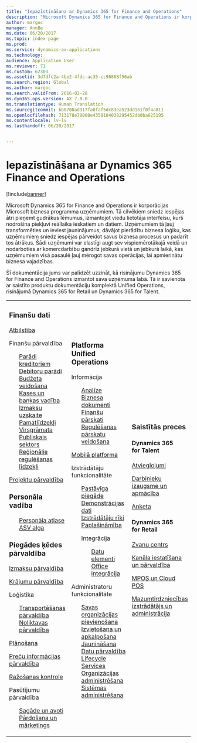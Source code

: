 ```yaml
---
title: "Iepazīstināšana ar Dynamics 365 for Finance and Operations"
description: "Microsoft Dynamics 365 for Finance and Operations ir korporācijas Microsoft biznesa programma uzņēmumiem. Šī lapa jums palīdz apgūt šo produktu un sākt to lietot."
author: margoc
manager: AnnBe
ms.date: 06/20/2017
ms.topic: index-page
ms.prod: 
ms.service: dynamics-ax-applications
ms.technology: 
audience: Application User
ms.reviewer: 71
ms.custom: 62303
ms.assetid: 3d7dfc2a-4be2-4fdc-ac35-cc96868f56ab
ms.search.region: Global
ms.author: margoc
ms.search.validFrom: 2016-02-28
ms.dyn365.ops.version: AX 7.0.0
ms.translationtype: Human Translation
ms.sourcegitcommit: bb0700ad317fa8faf5dc83ea523dd151f0f4a811
ms.openlocfilehash: 713178e79000e4358104038295452db0ba025195
ms.contentlocale: lv-lv
ms.lasthandoff: 06/28/2017


---
```

# <a name="introduction-to-dynamics-365-finance-and-operations"></a>Iepazīstināšana ar Dynamics 365 Finance and Operations

[!include[banner](includes/banner.md)]

Microsoft Dynamics 365 for Finance and Operations ir korporācijas Microsoft biznesa programma uzņēmumiem. Tā cilvēkiem sniedz iespējas ātri pieņemt gudrākus lēmumus, izmantojot viedu lietotāja interfeisu, kurš nodrošina piekļuvi reāllaika ieskatiem un datiem. Uzņēmumiem tā ļauj transformēties un ieviest jauninājumus, dāvājot pierādītu biznesa loģiku, kas uzņēmumiem sniedz iespējas pārveidot savus biznesa procesus un padarīt tos ātrākus. Šādi uzņēmumi var elastīgi augt sev vispiemērotākajā veidā un nodarboties ar komercdarbību gandrīz jebkurā vietā un jebkurā laikā, kas uzņēmumiem visā pasaulē ļauj mērogot savas operācijas, lai apmierinātu biznesa vajadzības. 

Šī dokumentācija jums var palīdzēt uzzināt, kā risinājumu Dynamics 365 for Finance and Operations izmantot sava uzņēmuma labā. Tā ir savienota ar saistīto produktu dokumentāciju komplektā Unified Operations, risinājumā Dynamics 365 for Retail un Dynamics 365 for Talent. 

<table>
<colgroup>
<col width="33%" />
<col width="33%" />
<col width="33%" />
</colgroup>
<tbody>
<tr class="odd">
<td><h3>Finanšu dati</h3>
<p><a href="../financials/general-ledger/audit-policy-rules">Atbilstība</a></p>
<p>Finanšu pārvaldība</p>
<ul style="list-style-type:none">
<li><a href="../financials/accounts-payable/accounts-payable">Parādi kreditoriem</a></li>
<li><a href="../financials/accounts-receivable/accounts-receivable">Debitoru parādi</a></li>
<li><a href="../financials/budgeting/budgeting-overview">Budžeta veidošana</a></li>
<li><a href="../financials/cash-bank-management/cash-bank-management">Kases un bankas vadība</a></li>
<li><a href="../financials/cost-accounting/cost-accounting-home-page">Izmaksu uzskaite</a></li>
<li><a href="../financials/fixed-assets/fixed-assets">Pamatlīdzekļi</a></li>
<li><a href="../financials/general-ledger/general-ledger">Virsgrāmata</a></li>
<li><a href="../financials/public-sector/public-sector-functionality">Publiskais sektors</a></li>
<li><a href="../dev-itpro/lcs-solutions/country-region">Reģionālie regulēšanas līdzekļi</a></li></ul>
<p><a href="../financials/project-management/overview-project-management-accounting">Projektu pārvaldība</a></p>
<H3>Personāla vadība</h3>
  <ul style="list-style-type:none">
<li><a href="hr/manage-recruiting-process">Personāla atlase</a></li>
<li><a href="hr/localizations/noam-usa-payroll">ASV alga</a></li>
</ul>
<h3>Piegādes ķēdes pārvaldība</h3>
<p><a href="../supply-chain/cost-management/costing-sheets">Izmaksu pārvaldība</a></p>
<p><a href="../supply-chain/inventory/inventory-locations">Krājumu pārvaldība</a></p>
<p>Loģistika</p>
<ul style="list-style-type:none"><li><a href="../supply-chain/transportation/transportation-management-overview">Transportēšanas pārvaldība</a></li>
<li><a href="../supply-chain/warehousing/warehouse-configuration">Noliktavas pārvaldība</a></li></ul>
<p><a href="../supply-chain/master-planning/master-plans">Plānošana</a></p>
  <p><a href="../supply-chain/pim/set-up-maintain-product-configuration-model">Preču informācijas pārvaldība</a></p>
  <p><a href="../supply-chain/production-control/create-production-orders">Ražošanas kontrole</a></p>
<p>Pasūtījumu pārvaldība</p>
  <ul style="list-style-type:none"><li><a href="../supply-chain/procurement/procurement-sourcing-overview">Sagāde un avoti</a></li>
  <li><a href="../supply-chain/sales-marketing/overview-sales-marketing">Pārdošana un mārketings</a></li></ul>
</td>
<td>
<h3>Platforma Unified Operations</h3>
<p>Informācija</p>
<ul style="list-style-type:none"><li><a href="../dev-itpro/analytics/analytics">Analīze</a></li>
 <li><a href="../dev-itpro/analytics/document-reporting-services">Biznesa dokumenti</a></li>
<li><a href="../dev-itpro/analytics/financial-reporting-intro">Finanšu pārskati</a></li>
<li><a href="../dev-itpro/analytics/general-electronic-reporting">Regulēšanas pārskatu veidošana</a></li></ul>

<p><a href="../dev-itpro/mobile-apps/mobile-platform">Mobilā platforma</a></p>

 <p>Izstrādātāju funkcionalitāte</p>
<ul style="list-style-type:none">
<li><a href="../dev-itpro/dev-tools/continuous-delivery-home-page">Pastāvīga piegāde</a></li>
<li><a href="../dev-itpro/get-started/demo-data">Demonstrācijas dati</a></li>
<li><a href="../dev-itpro/dev-tools/developer-home-page">Izstrādātāju rīki</a></li>
<li><a href="../dev-itpro/extensibility/customize-model-elements-extensions">Paplašināmība</a></li>
<li><p>Integrācija</p>
<ul style="list-style-type:none"><li><a href="../dev-itpro/data-entities/data-entities">Datu elementi</a></li>
<li><a href="../dev-itpro/office-integration/office-integration">Office integrācija</a></li></ul></li></ul>

<p>Administratoru funkcionalitāte<p>
<ul style="list-style-type:none">
<li><a href="../fin-and-ops/get-started/onboarding-home">Savas organizācijas pievienošana</a></li>
<li><a href="../dev-itpro/deployment/deploy-demo-environment">Izvietošana un apkalpošana</a></li>
<li><a href="../dev-itpro/migration-upgrade/upgrade-home-page">Jaunināšana</a></li>
<li><a href="../dev-itpro/data-entities/data-management-integration-data-entity">Datu pārvaldība</a></li>
<li><a href="../dev-itpro/lifecycle-services/lcs">Lifecycle Services</a></li>
<li><a href="../fin-and-ops/organization-administration/organization-administration-home-page">Organizācijas administrēšana</a></li>
<li><a href="../dev-itpro/sysadmin/system-administration-home-page">Sistēmas administrēšana</a></li>
</ul>
</td>
<td>
<h3>Saistītās preces</h3>
<h4>Dynamics 365 for Talent</h4>
<p><a href="../talent/manage-benefit-program">Atvieglojumi</a></p>
<p><a href="../talent/performance-management-overview">Darbinieku izaugsme un apmācība</a></p>
<p><a href="../talent/questionnaires">Anketa</a></p>

<h4>Dynamics 365 for Retail</h4>
<p><a href="../retail/call-center-functionality">Zvanu centrs</p>
<p><a href="../retail/define-maintain-retail-channels">Kanāla iestatīšana un pārvaldība</p>
<p><a href="../retail/retail-peripherals-overview">MPOS un Cloud POS</p>
<p><a href="../retail/dev-itpro/dev-retail-home-page">Mazumtirdzniecības izstrādātājs un administrācija</p>

</td>
</tr>

</tbody>
</table>

